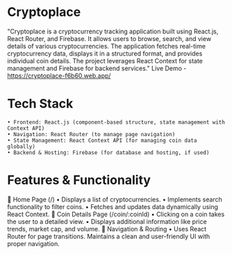 # Cryptoplace
"Cryptoplace is a cryptocurrency tracking application built using React.js, React Router, and Firebase. It allows users to browse, search, and view details of various cryptocurrencies. The application fetches real-time cryptocurrency data, displays it in a structured format, and provides individual coin details. The project leverages React Context for state management and Firebase for backend services."
Live Demo - https://cryptoplace-f6b60.web.app/

# Tech Stack
    • Frontend: React.js (component-based structure, state management with Context API)
    • Navigation: React Router (to manage page navigation)
    • State Management: React Context API (for managing coin data globally)
    • Backend & Hosting: Firebase (for database and hosting, if used)

# Features & Functionality
📌 Home Page (/)
    • Displays a list of cryptocurrencies.
    • Implements search functionality to filter coins.
    • Fetches and updates data dynamically using React Context.
📌 Coin Details Page (/coin/:coinId)
    • Clicking on a coin takes the user to a detailed view.
    • Displays additional information like price trends, market cap, and volume.
📌 Navigation & Routing
    • Uses React Router for page transitions.
Maintains a clean and user-friendly UI with proper navigation.